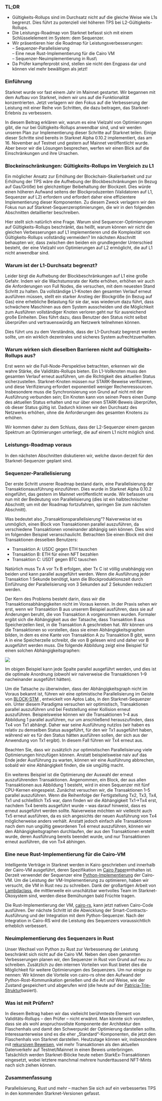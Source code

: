 ### TL;DR

* Gültigkeits-Rollups sind im Durchsatz nicht auf die gleiche Weise wie L1s begrenzt. Dies führt zu potenziell viel höheren TPS bei L2-Gültigkeits-Rollups.
* Die Leistungs-Roadmap von Starknet befasst sich mit einem Schlüsselelement im System: dem Sequenzer.
* Wir präsentieren hier die Roadmap für Leistungsverbesserungen:\
  – Sequenzer-Parallelisierung\
  – Eine neue Rust-Implementierung für die Cairo VM\
  – Sequenzer-Neuimplementierung in Rust\
* Da Prüfer kampferprobt sind, stellen sie nicht den Engpass dar und können viel mehr bewältigen als jetzt!

### Einführung

Starknet wurde vor fast einem Jahr im Mainnet gestartet. Wir begannen mit dem Aufbau von Starknet, indem wir uns auf die Funktionalität konzentrierten. Jetzt verlagern wir den Fokus auf die Verbesserung der Leistung mit einer Reihe von Schritten, die dazu beitragen, das Starknet-Erlebnis zu verbessern.

In diesem Beitrag erklären wir, warum es eine Vielzahl von Optimierungen gibt, die nur bei Gültigkeits-Rollups anwendbar sind, und wir werden unseren Plan zur Implementierung dieser Schritte auf Starknet teilen. Einige dieser Schritte sind bereits in Starknet Alpha 0.10.2 implementiert, das am 16. November auf Testnet und gestern auf Mainnet veröffentlicht wurde. Aber bevor wir die Lösungen besprechen, werfen wir einen Blick auf die Einschränkungen und ihre Ursachen.

### Blockeinschränkungen: Gültigkeits-Rollups im Vergleich zu L1

Ein möglicher Ansatz zur Erhöhung der Blockchain-Skalierbarkeit und zur Erhöhung der TPS wäre die Aufhebung der Blockbeschränkungen (in Bezug auf Gas/Größe) bei gleichzeitiger Beibehaltung der Blockzeit. Dies würde einen höheren Aufwand seitens der Blockproduzenten (Validatoren auf L1, Sequenzer auf L2) erfordern und erfordert daher eine effizientere Implementierung dieser Komponenten. Zu diesem Zweck verlagern wir den Fokus nun auf Starknet-Sequenzeroptimierungen, die wir in den folgenden Abschnitten detaillierter beschreiben.

Hier stellt sich natürlich eine Frage. Warum sind Sequencer-Optimierungen auf Gültigkeits-Rollups beschränkt, das heißt, warum können wir nicht die gleichen Verbesserungen auf L1 implementieren und die Komplexität von Gültigkeits-Rollups vollständig vermeiden? Im nächsten Abschnitt behaupten wir, dass zwischen den beiden ein grundlegender Unterschied besteht, der eine Vielzahl von Optimierungen auf L2 ermöglicht, die auf L1 nicht anwendbar sind.

### Warum ist der L1-Durchsatz begrenzt?

Leider birgt die Aufhebung der Blockbeschränkungen auf L1 eine große Gefahr. Indem wir die Wachstumsrate der Kette erhöhen, erhöhen wir auch die Anforderungen von Full Nodes, die versuchen, mit dem neuesten Stand Schritt zu halten. Da vollständige L1-Knoten den gesamten Verlauf erneut ausführen müssen, stellt ein starker Anstieg der Blockgröße (in Bezug auf Gas) eine erhebliche Belastung für sie dar, was wiederum dazu führt, dass schwächere Maschinen aus dem System ausscheiden und die Möglichkeit zum Ausführen vollständiger Knoten verloren geht nur für ausreichend große Einheiten. Dies führt dazu, dass Benutzer den Status nicht selbst überprüfen und vertrauenswürdig am Netzwerk teilnehmen können.

Dies führt uns zu dem Verständnis, dass der L1-Durchsatz begrenzt werden sollte, um ein wirklich dezentrales und sicheres System aufrechtzuerhalten.

### Warum wirken sich dieselben Barrieren nicht auf Gültigkeits-Rollups aus?

Erst wenn wir die Full-Node-Perspektive betrachten, erkennen wir die wahre Stärke, die Validitäts-Rollups bieten. Ein L1-Vollknoten muss den gesamten Verlauf erneut ausführen, um die Richtigkeit des aktuellen Status sicherzustellen. Starknet-Knoten müssen nur STARK-Beweise verifizieren, und diese Verifizierung erfordert exponentiell weniger Rechenressourcen. Insbesondere muss die Synchronisierung von Grund auf nicht mit der Ausführung verbunden sein; Ein Knoten kann von seinen Peers einen Dump des aktuellen Status erhalten und nur über einen STARK-Beweis überprüfen, ob dieser Status gültig ist. Dadurch können wir den Durchsatz des Netzwerks erhöhen, ohne die Anforderungen des gesamten Knotens zu erhöhen.

Wir kommen daher zu dem Schluss, dass der L2-Sequenzer einem ganzen Spektrum an Optimierungen unterliegt, die auf einem L1 nicht möglich sind.

### Leistungs-Roadmap voraus

In den nächsten Abschnitten diskutieren wir, welche davon derzeit für den Starknet-Sequenzer geplant sind.

### Sequenzer-Parallelisierung

Der erste Schritt unserer Roadmap bestand darin, eine Parallelisierung der Transaktionsausführung einzuführen. Dies wurde in Starknet Alpha 0.10.2 eingeführt, das gestern im Mainnet veröffentlicht wurde. Wir befassen uns nun mit der Bedeutung von Parallelisierung (dies ist ein halbtechnischer Abschnitt; um mit der Roadmap fortzufahren, springen Sie zum nächsten Abschnitt).

Was bedeutet also „Transaktionsparallelisierung“? Naiverweise ist es unmöglich, einen Block von Transaktionen parallel auszuführen, da verschiedene Transaktionen voneinander abhängig sein können. Dies wird im folgenden Beispiel veranschaulicht. Betrachten Sie einen Block mit drei Transaktionen desselben Benutzers:

* Transaktion A: USDC gegen ETH tauschen
* Transaktion B: ETH für einen NFT bezahlen
* Transaktion C: USDT gegen BTC tauschen

Natürlich muss Tx A vor Tx B erfolgen, aber Tx C ist völlig unabhängig von beiden und kann parallel ausgeführt werden. Wenn die Ausführung jeder Transaktion 1 Sekunde benötigt, kann die Blockproduktionszeit durch Einführung der Parallelisierung von 3 Sekunden auf 2 Sekunden reduziert werden.

Der Kern des Problems besteht darin, dass wir die Transaktionsabhängigkeiten nicht im Voraus kennen. In der Praxis sehen wir erst, wenn wir Transaktion B aus unserem Beispiel ausführen, dass sie auf Änderungen beruht, die von Transaktion A vorgenommen wurden. Formaler ergibt sich die Abhängigkeit aus der Tatsache, dass Transaktion B aus Speicherzellen liest, in die Transaktion A geschrieben hat. Wir können uns die Transaktionen so vorstellen, dass sie einen Abhängigkeitsgraphen bilden, in dem es eine Kante von Transaktion A zu Transaktion B gibt, wenn A in eine Speicherzelle schreibt, die von B gelesen wird und daher vor B ausgeführt werden muss. Die folgende Abbildung zeigt eine Beispiel für einen solchen Abhängigkeitsgraphen:

![](https://lh5.googleusercontent.com/OXpkhtGdVlJsLZ9fkz4bFdTIqkOyvGYDaqP3mz_XZSPmPtqy7uZFwlOIHy8e3E4N4rGEPBj0kBpYTsXfIS7q3WURb6kO7HIIZ9cWHaADaPVZoCTdUEQ-uBDLz8e2so0smCleiJRZyZqVLaDVGX3aiJo)

Im obigen Beispiel kann jede Spalte parallel ausgeführt werden, und dies ist die optimale Anordnung (obwohl wir naiverweise die Transaktionen 1–9 nacheinander ausgeführt hätten).

Um die Tatsache zu überwinden, dass der Abhängigkeitsgraph nicht im Voraus bekannt ist, führen wir eine optimistische Parallelisierung im Geiste von [BLOCK-STM](https://malkhi.com/posts/2022/04/block-stm/) , entwickelt von Aptos Labs, in den Starknet-Sequenzer ein. Unter diesem Paradigma versuchen wir optimistisch, Transaktionen parallel auszuführen und bei Feststellung einer Kollision erneut auszuführen. Beispielsweise können wir die Transaktionen 1–4 aus Abbildung 1 parallel ausführen, nur um anschließend herauszufinden, dass Tx4 von Tx1 abhängt. Daher war seine Ausführung nutzlos (wir haben es relativ zu demselben Status ausgeführt, für den wir Tx1 ausgeführt haben, während wir es für den Status hätten ausführen sollen, der sich aus der Anwendung von Tx1 ergibt). In diesem Fall führen wir Tx4 erneut aus.

Beachten Sie, dass wir zusätzlich zur optimistischen Parallelisierung viele Optimierungen hinzufügen können. Anstatt beispielsweise naiv auf das Ende jeder Ausführung zu warten, können wir eine Ausführung abbrechen, sobald wir eine Abhängigkeit finden, die sie ungültig macht.

Ein weiteres Beispiel ist die Optimierung der Auswahl der erneut auszuführenden Transaktionen. Angenommen, ein Block, der aus allen Transaktionen aus Abbildung 1 besteht, wird in einen Sequenzer mit fünf CPU-Kernen eingespeist. Zunächst versuchen wir, die Transaktionen 1–5 parallel auszuführen. Wenn die Reihenfolge der Fertigstellung Tx2, Tx3, Tx4, Tx1 und schließlich Tx5 war, dann finden wir die Abhängigkeit Tx1→Tx4 erst, nachdem Tx4 bereits ausgeführt wurde – was darauf hinweist, dass es erneut ausgeführt werden sollte. Naiverweise möchten wir vielleicht auch Tx5 erneut ausführen, da es sich angesichts der neuen Ausführung von Tx4 möglicherweise anders verhält. Anstatt jedoch einfach alle Transaktionen nach dem nun ungültig gewordenen Tx4 erneut auszuführen, können wir den Abhängigkeitsgraphen durchlaufen, der aus den Transaktionen erstellt wurde, deren Ausführung bereits beendet wurde, und nur Transaktionen erneut ausführen, die von Tx4 abhingen.

### Eine neue Rust-Implementierung für die Cairo-VM

Intelligente Verträge in Starknet werden in Kairo geschrieben und innerhalb der Cairo-VM ausgeführt, deren Spezifikation im [Cairo Paper](https://eprint.iacr.org/2021/1063.pdf)enthalten ist. Derzeit verwendet der Sequenzer eine [Python-Implementierung](https://github.com/starkware-libs/cairo-lang/tree/master/src/starkware/cairo/lang/vm) der Cairo-VM. Um die Leistung der VM-Implementierung zu optimieren, haben wir versucht, die VM in Rust neu zu schreiben. Dank der großartigen Arbeit von [Lambdaclass](https://lambdaclass.com/), die mittlerweile ein unschätzbar wertvolles Team im Starknet-Ökosystem sind, werden diese Bemühungen bald Früchte tragen.

Die Rust-Implementierung der VM, [cairo-rs](https://github.com/lambdaclass/cairo-rs), kann jetzt nativen Cairo-Code ausführen. Der nächste Schritt ist die Abwicklung der Smart-Contracts-Ausführung und der Integration mit dem Python-Sequenzer. Nach der Integration in Cairo-RS wird die Leistung des Sequenzers voraussichtlich erheblich verbessert.

### Neuimplementierung des Sequenzers in Rust

Unser Wechsel von Python zu Rust zur Verbesserung der Leistung beschränkt sich nicht auf die Cairo VM. Neben den oben genannten Verbesserungen planen wir, den Sequenzer in Rust von Grund auf neu zu schreiben. Zusätzlich zu den internen Vorteilen von Rust bietet dies die Möglichkeit für weitere Optimierungen des Sequenzers. Um nur einige zu nennen: Wir können die Vorteile von cairo-rs ohne den Aufwand der Python-Rost-Kommunikation genießen und die Art und Weise, wie der Zustand gespeichert und abgerufen wird (die heute auf der [Patricia-Trie-Struktur](https://docs.starknet.io/documentation/develop/State/starknet-state/#state_commitment)basiert).

### Was ist mit Prüfern?

In diesem Beitrag haben wir das vielleicht berühmteste Element von Validitäts-Rollups – den Prüfer – nicht erwähnt. Man könnte sich vorstellen, dass sie als wohl anspruchsvollste Komponente der Architektur den Flaschenhals und damit den Schwerpunkt der Optimierung darstellen sollte. Interessanterweise sind es die eher „Standard“-Komponenten, die jetzt den Flaschenhals von Starknet darstellen. Heutzutage können wir, insbesondere mit [rekursiven Beweisen](https://medium.com/starkware/recursive-starks-78f8dd401025), viel mehr Transaktionen als den aktuellen Datenverkehr auf Testnet/Mainnet in einen Beweis unterbringen. Tatsächlich werden Starknet-Blöcke heute neben StarkEx-Transaktionen eingesetzt, wobei letztere manchmal mehrere hunderttausend NFT-Mints nach sich ziehen können.

### Zusammenfassung

Parallelisierung, Rust und mehr – machen Sie sich auf ein verbessertes TPS in den kommenden Starknet-Versionen gefasst.